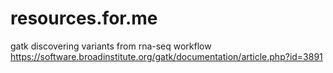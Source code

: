 # resources.for.me

gatk discovering variants from rna-seq workflow
https://software.broadinstitute.org/gatk/documentation/article.php?id=3891
